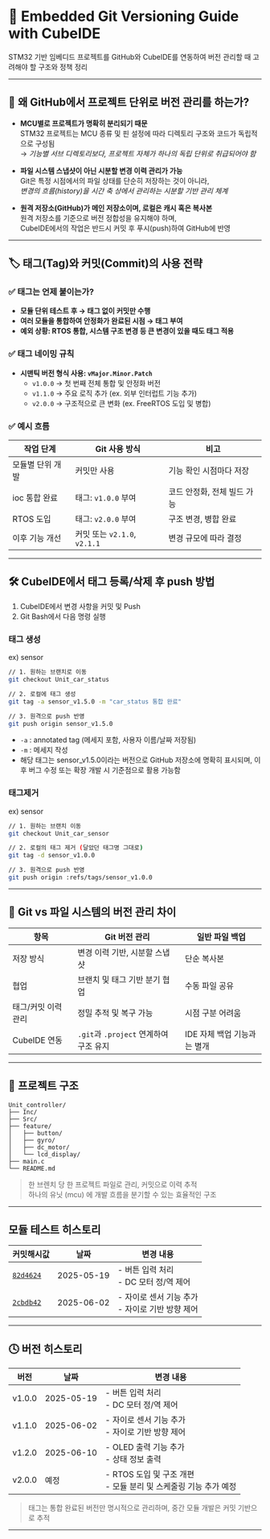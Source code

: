 # 🧾 Embedded Git Versioning Guide with CubeIDE

STM32 기반 임베디드 프로젝트를 GitHub와 CubeIDE를 연동하여 버전 관리할 때 고려해야 할 구조와 정책 정리

---

## 🧠 왜 GitHub에서 프로젝트 단위로 버전 관리를 하는가?

- **MCU별로 프로젝트가 명확히 분리되기 때문**  
  STM32 프로젝트는 MCU 종류 및 핀 설정에 따라 디렉토리 구조와 코드가 독립적으로 구성됨  
  → *기능별 서브 디렉토리보다, 프로젝트 자체가 하나의 독립 단위로 취급되어야 함*

- **파일 시스템 스냅샷이 아닌 시분할 변경 이력 관리가 가능**  
  Git은 특정 시점에서의 파일 상태를 단순히 저장하는 것이 아니라,  
  *변경의 흐름(history)을 시간 축 상에서 관리하는 시분할 기반 관리 체계*

- **원격 저장소(GitHub)가 메인 저장소이며, 로컬은 캐시 혹은 복사본**  
  원격 저장소를 기준으로 버전 정합성을 유지해야 하며,  
  CubeIDE에서의 작업은 반드시 커밋 후 푸시(push)하여 GitHub에 반영

---

## 🏷️ 태그(Tag)와 커밋(Commit)의 사용 전략

### ✅ 태그는 언제 붙이는가?

- **모듈 단위 테스트 후 → 태그 없이 커밋만 수행**
- **여러 모듈을 통합하여 안정화가 완료된 시점 → 태그 부여**
- **예외 상황: RTOS 통합, 시스템 구조 변경 등 큰 변경이 있을 때도 태그 적용**

### ✅ 태그 네이밍 규칙

- **시맨틱 버전 형식 사용: `vMajor.Minor.Patch`**
  - `v1.0.0` → 첫 번째 전체 통합 및 안정화 버전
  - `v1.1.0` → 주요 로직 추가 (ex. 외부 인터럽트 기능 추가)
  - `v2.0.0` → 구조적으로 큰 변화 (ex. FreeRTOS 도입 및 병합)

### ✅ 예시 흐름

| 작업 단계            | Git 사용 방식                  | 비고                           |
|---------------------|-------------------------------|--------------------------------|
| 모듈별 단위 개발     | 커밋만 사용                    | 기능 확인 시점마다 저장        |
| ioc 통합 완료        | 태그: `v1.0.0` 부여            | 코드 안정화, 전체 빌드 가능    |
| RTOS 도입            | 태그: `v2.0.0` 부여            | 구조 변경, 병합 완료           |
| 이후 기능 개선       | 커밋 또는 `v2.1.0`, `v2.1.1`   | 변경 규모에 따라 결정          |

---

## 🛠️ CubeIDE에서 태그 등록/삭제 후 push 방법
1. CubeIDE에서 변경 사항을 커밋 및 Push
2. Git Bash에서 다음 명령 실행

### 태그 생성
ex) sensor

```bash
// 1. 원하는 브랜치로 이동
git checkout Unit_car_status 

// 2. 로컬에 태그 생성
git tag -a sensor_v1.5.0 -m "car_status 통합 완료"

// 3. 원격으로 push 반영
git push origin sensor_v1.5.0
```
- `-a` : annotated tag (메세지 포함, 사용자 이름/날짜 저장됨)
- `-m` : 메세지 작성
- 해당 태그는 sensor_v1.5.0이라는 버전으로 GitHub 저장소에 명확히 표시되며,
이후 버그 수정 또는 확장 개발 시 기준점으로 활용 가능함

### 태그제거
ex) sensor
```bash
// 1. 원하는 브랜치 이동
git checkout Unit_car_sensor

// 2. 로컬의 태그 제거 (달았던 태그명 그대로)
git tag -d sensor_v1.0.0

// 3. 원격으로 push 반영
git push origin :refs/tags/sensor_v1.0.0
```

---

## 📁 Git vs 파일 시스템의 버전 관리 차이

| 항목                   | Git 버전 관리                       | 일반 파일 백업                      |
|------------------------|--------------------------------------|-------------------------------------|
| 저장 방식              | 변경 이력 기반, 시분할 스냅샷        | 단순 복사본                         |
| 협업                   | 브랜치 및 태그 기반 분기 협업        | 수동 파일 공유                      |
| 태그/커밋 이력 관리    | 정밀 추적 및 복구 가능                | 시점 구분 어려움                    |
| CubeIDE 연동           | `.git`과 `.project` 연계하여 구조 유지 | IDE 자체 백업 기능과는 별개         |

---

## 📁 프로젝트 구조

```
Unit_controller/
├── Inc/
├── Src/
├── feature/
│   ├── button/
│   ├── gyro/
│   ├── dc_motor/
│   └── lcd_display/
├── main.c
└── README.md
```
> 한 브렌치 당 한 프로젝트 파일로 관리, 커밋으로 이력 추적  
> 하나의 유닛 (mcu) 에 개발 흐름을 분기할 수 있는 효율적인 구조

---
## 모듈 테스트 히스토리

| 커밋해시값 | 날짜         | 변경 내용 |
|----------|--------------|-----------|
| [`82d4624`](https://github.com/YeonsuJ/Car_control_project/commit/82d462479a9bef4ad92decd2cc37d7a1186b770f) | 2025-05-19     | - 버튼 입력 처리<br>- DC 모터 정/역 제어 |
| [`2cbdb42`](https://github.com/YeonsuJ/Car_control_project/commit/2cbdb42c721dd69e062f97b6757ff0f06227f0a2) | 2025-06-02    | - 자이로 센서 기능 추가<br>- 자이로 기반 방향 제어 |


---
## 🕓 버전 히스토리

| 버전   | 날짜         | 변경 내용 |
|--------|--------------|-----------|
| v1.0.0 | 2025-05-19   | - 버튼 입력 처리<br>- DC 모터 정/역 제어 |
| v1.1.0 | 2025-06-02   | - 자이로 센서 기능 추가<br>- 자이로 기반 방향 제어 |
| v1.2.0 | 2025-06-10   | - OLED 출력 기능 추가<br>- 상태 정보 출력 |
| v2.0.0 | 예정         | - RTOS 도입 및 구조 개편<br>- 모듈 분리 및 스케줄링 기능 추가 예정 |

> 태그는 통합 완료된 버전만 명시적으로 관리하며, 중간 모듈 개발은 커밋 기반으로 추적

---
